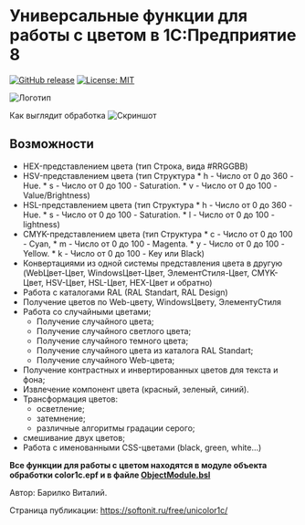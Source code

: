 # Универсальные функции для работы с цветом в 1С:Предприятие 8

[![GitHub release](https://img.shields.io/github/release/Diversus23/color1c.svg)](https://github.com/Diversus23/color1c/releases)
[![License: MIT](https://img.shields.io/badge/License-MIT-yellow.svg)](https://github.com/Diversus23/color1c/blob/master/LICENSE)

![Логотип](https://softonit.ru/upload/iblock/511/parrot_1417286_640.png "Работа с цветом в 1С")

Как выглядит обработка
![Скриншот](https://softonit.ru/upload/iblock/169/2020_08_06_19_27_10.png "Работа с цветом в 1С")

## Возможности

* HEX-представлением цвета (тип Строка, вида #RRGGBB)
* HSV-представлением цвета (тип Cтруктура * h - Число от 0 до 360 - Hue. * s - Число от 0 до 100 - Saturation. * v - Число от 0 до 100 - Value/Brightness)
* HSL-представлением цвета (тип Cтруктура * h - Число от 0 до 360 - Hue. * s - Число от 0 до 100 - Saturation. * l - Число от 0 до 100 - lightness)
* CMYK-представлением цвета (тип Cтруктура * c - Число от 0 до 100 - Cyan, * m - Число от 0 до 100 - Magenta. * y - Число от 0 до 100 - Yellow. * k - Число от 0 до 100 - Key или Black)
* Конвертациями из одной системы представления цвета в другую (WebЦвет-Цвет, WindowsЦвет-Цвет, ЭлементСтиля-Цвет, CMYK-Цвет, HSV-Цвет, HSL-Цвет, HEX-Цвет и обратно)
* Работа с каталогами RAL (RAL Standart, RAL Design)
* Получение цветов по Web-цвету, WindowsЦвету, ЭлементуСтиля
* Работа со случайными цветами;
  * Получение случайного цвета;
  * Получение случайного светлого цвета;
  * Получение случайного темного цвета;
  * Получение случайного цвета из каталога RAL Standart;
  * Получение случайного Web-цвета;
* Получение контрастных и инвертированных цветов для текста и фона;
* Извлечение компонент цвета (красный, зеленый, синий).
* Трансформация цветов:
  * осветление;
  * затемнение;
  * различные алгоритмы градации серого;
* смешивание двух цветов;
* Работа с именованными CSS-цветами (black, green, white...)

**Все функции для работы с цветом находятся в модуле объекта обработки color1c.epf и в файле [ObjectModule.bsl](https://github.com/Diversus23/color1c/blob/master/src/color1c/ObjectModule.bsl)**

Автор: Барилко Виталий.

Страница публикации: https://softonit.ru/free/unicolor1c/
